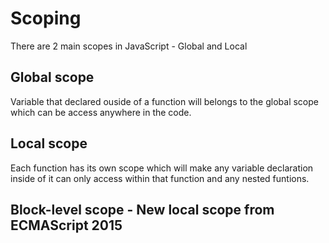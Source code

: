 # Scoping

There are 2 main scopes in JavaScript - Global and Local 

## Global scope
Variable that declared ouside of a function will belongs to the global scope which can be access anywhere in the code.

## Local scope
Each function has its own scope which will make any variable declaration inside of it can only access within that function and any nested funtions.

## Block-level scope - New local scope from ECMAScript 2015
